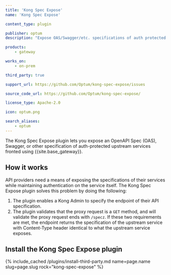```yaml
---
title: 'Kong Spec Expose'
name: 'Kong Spec Expose'

content_type: plugin

publisher: optum
description: "Expose OAS/Swagger/etc. specifications of auth protected APIs proxied by Kong"

products:
    - gateway

works_on:
    - on-prem

third_party: true

support_url: https://github.com/Optum/kong-spec-expose/issues

source_code_url: https://github.com/Optum/kong-spec-expose/

license_type: Apache-2.0

icon: optum.png

search_aliases:
    - optum
---
```


The Kong Spec Expose plugin lets you expose an OpenAPI Spec (OAS), Swagger, or other specification of auth-protected upstream services fronted using {{site.base_gateway}}.

## How it works

API providers need a means of exposing the specifications of their services while maintaining authentication on the service itself.
The Kong Spec Expose plugin solves this problem by doing the following:

1. The plugin enables a Kong Admin to specify the endpoint of their API specification.
2. The plugin validates that the proxy request is a `GET` method, and will validate the proxy request ends with `/specz`. If these two requirements are met, the endpoint returns the specification of the upstream service with Content-Type header identical to what the upstream service exposes.

## Install the Kong Spec Expose plugin

{% include_cached /plugins/install-third-party.md name=page.name slug=page.slug rock="kong-spec-expose" %}